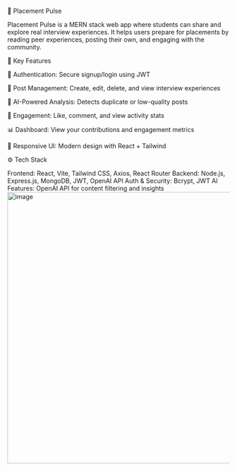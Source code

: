 🚀 Placement Pulse

Placement Pulse is a MERN stack web app where students can share and explore real interview experiences. It helps users prepare for placements by reading peer experiences, posting their own, and engaging with the community.

🌟 Key Features

🔐 Authentication: Secure signup/login using JWT

📝 Post Management: Create, edit, delete, and view interview experiences

🤖 AI-Powered Analysis: Detects duplicate or low-quality posts

💬 Engagement: Like, comment, and view activity stats

📊 Dashboard: View your contributions and engagement metrics

📱 Responsive UI: Modern design with React + Tailwind

⚙️ Tech Stack

Frontend: React, Vite, Tailwind CSS, Axios, React Router
Backend: Node.js, Express.js, MongoDB, JWT, OpenAI API
Auth & Security: Bcrypt, JWT
AI Features: OpenAI API for content filtering and insights
<img width="1299" height="615" alt="image" src="https://github.com/user-attachments/assets/aa56386a-da8b-4b66-87e8-2009c1b5c933" />


